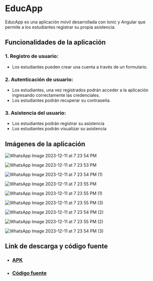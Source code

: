 # EducApp

EducApp es una aplicación móvil desarrollada con Ionic y Angular que permite a los estudiantes registrar su propia asistencia.

## Funcionalidades de la aplicación

### 1. Registro de usuario:
- Los estudiantes pueden crear una cuenta a través de un formulario.

### 2. Autenticación de usuario:
- Los estudiantes, una vez registrados podrán acceder a la aplicación ingresando correctamente las credenciales.
- Los estudiantes podrán recuperar su contraseña.

### 3. Asistencia del usuario:
- Los estudiantes podrán registrar su asistencia
- Los estudiantes podrán visualizar su asistencia


## Imágenes de la aplicación

![WhatsApp Image 2023-12-11 at 7 23 54 PM](https://github.com/awawangeloduoc/Movil/assets/107156626/7e0046af-9796-413e-b863-84ba911e4932)

![WhatsApp Image 2023-12-11 at 7 23 53 PM](https://github.com/awawangeloduoc/Movil/assets/107156626/2da04296-8901-4a13-a5b0-f213f3859356)

![WhatsApp Image 2023-12-11 at 7 23 54 PM (1)](https://github.com/awawangeloduoc/Movil/assets/107156626/47e0210a-0989-4e07-a88c-077409171840)

![WhatsApp Image 2023-12-11 at 7 23 55 PM](https://github.com/awawangeloduoc/Movil/assets/107156626/3fcb4fd3-7687-4982-b12b-87df1178738d)

![WhatsApp Image 2023-12-11 at 7 23 55 PM (1)](https://github.com/awawangeloduoc/Movil/assets/107156626/3ce38434-a681-4cb7-955e-6a6d4c2259bc)

![WhatsApp Image 2023-12-11 at 7 23 55 PM (3)](https://github.com/awawangeloduoc/Movil/assets/107156626/525a517f-9598-442b-b759-f726ff66d0b0)

![WhatsApp Image 2023-12-11 at 7 23 54 PM (2)](https://github.com/awawangeloduoc/Movil/assets/107156626/2c04ecf3-62c1-4ab8-b7bf-9ed995fb45fe)

![WhatsApp Image 2023-12-11 at 7 23 55 PM (2)](https://github.com/awawangeloduoc/Movil/assets/107156626/f179daf8-607f-4dfd-bbec-04731577ca6d)

![WhatsApp Image 2023-12-11 at 7 23 54 PM (3)](https://github.com/awawangeloduoc/Movil/assets/107156626/bcaf7231-729d-4e64-b91d-191aa06259d6)


## Link de descarga y código fuente

- ### [APK](https://github.com/awawangeloduoc/Movil/releases/download/app/EducApp.apk)
- ### [Código fuente](https://github.com/awawangeloduoc/Movil/archive/refs/tags/app.zip)



